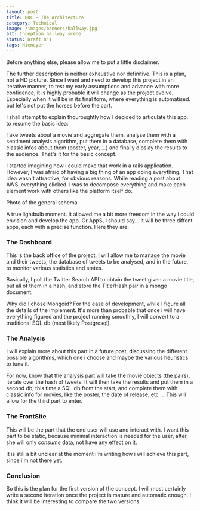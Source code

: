 ```yaml
---
layout: post
title: RDC - The Architecture
category: Technical
image: /images/banners/hallway.jpg
alt: Inception hallway scene
status: Draft n°1
tags: Niemeyer
---
```


Before anything else, please allow me to put a little disclaimer.

The further description is neither exhaustive nor definitive. This is a plan, not a HD picture. Since I want and need to develop this project in an iterative manner, to test my early assumptions and advance with more confidence, it is highly probable it will change as the project evolve. Especially when it will be in its final form, where everything is automatised. but let's not put the horses before the cart.

I shall attempt to explain thouroughtly how I decided to articulate this app. to resume the basic idea:

Take tweets about a movie and aggregate them, analyse them with a sentiment analysis algorithm, put them in a database, complete them with classic infos about them (poster, year, ...) and finally dipslay the results to the audience. That's it for the basic concept.

I started imagining how i could make that work in a rails application. However, I was afraid of having a big thing of an app doing everything. That idea wasn't attractive, for obvious reasons. While reading a post about AWS, everything clicked. I was to decompose everything and make each element work with others like the platform itself do.

Photo of the general schema

A true lightbulb moment. It allowed me a bit more freedom in the way i could envision and develop the app. Or AppS, I should say...
It will be three diffent apps, each with a precise function. Here they are:

### The Dashboard

This is the back office of the project. I will allow me to manage the movie and their tweets, the database of tweets to be analysed, and in the future, to monitor various statistics and states.

Basically, I poll the Twitter Search API to obtain the tweet given a movie title, put all of them in a hash, and store the Title/Hash pair in a mongo document.

Why did I chose Mongoid? For the ease of development, while I figure all the details of the implement. It's more than probable that once i will have everything figured and the project running smoothly, I will convert to a traditional SQL db (most likely Postgresql).

### The Analysis

I will explain more about this part in a future post, discussing the different possible algorithms, which one i choose and maybe the various heuristics to tune it.

For now, know that the analysis part will take the movie objects (the pairs), iterate over the hash of tweets. It will then take the results and put them in a second db, this time a SQL db from the start, and complete them with classic info for movies, like the poster, the date of release, etc ...
This will allow for the third part to enter.

### The FrontSite

This will be the part that the end user will use and interact with. I want this part to be static, because minimal interaction is needed for the user, after, she will only _consume_ data, not have any effect on it.

It is still a bit unclear at the moment i'm writing how i will achieve this part, since i'm not there yet.

### Conclusion

So this is the plan for the first version of the concept. I will most certainly write a second iteration once the project is mature and automatic enough. I think it will be interesting to compare the two versions.

